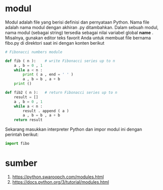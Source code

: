 # modul

Modul adalah file yang berisi definisi dan pernyataan Python. Nama file adalah nama modul dengan akhiran .py ditambahkan. Dalam sebuah modul, nama modul (sebagai string) tersedia sebagai nilai variabel global __name__ . Misalnya, gunakan editor teks favorit Anda untuk membuat file bernama fibo.py di direktori saat ini dengan konten berikut


```python
# Fibonacci numbers module

def fib ( n ):    # write Fibonacci series up to n
    a , b = 0 , 1
    while a < n :
        print ( a , end = ' ' )
        a , b = b , a + b
    print ()

def fib2 ( n ):   # return Fibonacci series up to n
    result = []
    a , b = 0 , 1
    while a < n :
        result . append ( a )
        a , b = b , a + b
    return result
```

Sekarang masukkan interpreter Python dan impor modul ini dengan perintah berikut:


```python
import fibo
```

# sumber 

1. https://python.swaroopch.com/modules.html
2. https://docs.python.org/3/tutorial/modules.html
